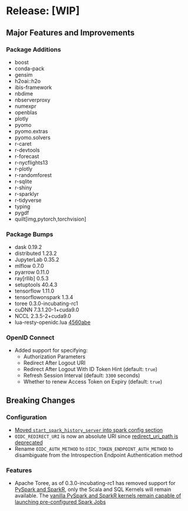 # Release: [WIP]

## Major Features and Improvements

### Package Additions

* boost
* conda-pack
* gensim
* h2oai::h2o
* ibis-framework
* nbdime
* nbserverproxy
* numexpr
* openblas
* plotly
* pyomo
* pyomo.extras
* pyomo.solvers
* r-caret
* r-devtools
* r-forecast
* r-nycflights13
* r-plotly
* r-randomforest
* r-sqlite
* r-shiny
* r-sparklyr
* r-tidyverse
* typing
* pygdf
* quilt[img,pytorch,torchvision]

### Package Bumps

* dask 0.19.2
* distributed 1.23.2
* JupyterLab 0.35.2
* mlflow 0.7.0
* pyarrow 0.11.0
* ray[rllib] 0.5.3
* setuptools 40.4.3
* tensorflow 1.11.0
* tensorflowonspark 1.3.4
* toree 0.3.0-incubating-rc1
* cuDNN 7.3.1.20-1+cuda9.0
* NCCL 2.3.5-2+cuda9.0
* lua-resty-openidc.lua [4560abe](https://github.com/zmartzone/lua-resty-openidc/commit/4560abe6870a05f4c00dec333226782861dc09ca)

### OpenID Connect

* Added support for specifying:
  * Authorization Parameters
  * Redirect After Logout URI
  * Redirect After Logout With ID Token Hint (default: `true`)
  * Refresh Session Interval (default: `3300` seconds)
  * Whether to renew Access Token on Expiry (default: `true`)

## Breaking Changes

### Configuration

* [Moved `start_spark_history_server` into spark config section](https://github.com/dcos-labs/dcos-jupyterlab-service/pull/4)
* `OIDC_REDIRECT_URI` is now an absolute URI since [redirect_uri_path is deprecated](https://github.com/zmartzone/lua-resty-openidc/commit/0f2a68b82cf4849fc3efe4b25c389fc45377fc63)
* Rename `OIDC_AUTH_METHOD` to `OIDC_TOKEN_ENDPOINT_AUTH_METHOD` to disambiguate from the Introspection Endpoint Authentication method

### Features

* Apache Toree, as of 0.3.0-incubating-rc1 has removed support for [PySpark and SparkR](https://github.com/apache/incubator-toree/commit/276165ae2ac136a59d208058a031caf769bb312e), only the Scala and SQL Kernels will remain available. The [vanilla PySpark and SparkR kernels remain capable of launching pre-configured Spark Jobs](https://github.com/dcos-labs/dcos-jupyterlab-service/blob/master/jupyter_notebook_config.py#L231-L232)
